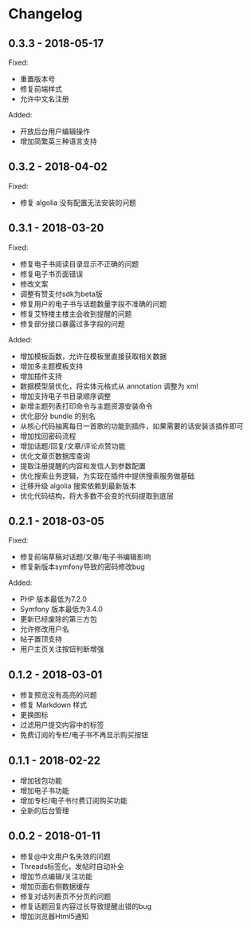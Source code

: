 # Changelog

## 0.3.3 - 2018-05-17

Fixed:

- 重置版本号
- 修复前端样式
- 允许中文名注册

Added:

- 开放后台用户编辑操作
- 增加简繁英三种语言支持

## 0.3.2 - 2018-04-02

Fixed:

- 修复 algolia 没有配置无法安装的问题

## 0.3.1 - 2018-03-20

Fixed:

- 修复电子书阅读目录显示不正确的问题
- 修复电子书页面错误
- 修改文案
- 调整有赞支付sdk为beta版
- 修复用户的电子书与话题数量字段不准确的问题
- 修复艾特楼主楼主会收到提醒的问题
- 修复部分接口暴露过多字段的问题

Added:

- 增加模板函数，允许在模板里直接获取相关数据
- 增加多主题模板支持
- 增加插件支持
- 数据模型层优化，将实体元格式从 annotation 调整为 xml
- 增加支持电子书目录顺序调整
- 新增主题列表打印命令与主题资源安装命令
- 优化部分 bundle 的别名
- 从核心代码抽离每日一首歌的功能到插件，如果需要的话安装该插件即可
- 增加找回密码流程
- 增加话题/回复/文章/评论点赞功能
- 优化文章页数据库查询
- 提取注册提醒的内容和发信人到参数配置
- 优化搜索业务逻辑，为实现在插件中提供搜索服务做基础
- 迁移升级 algolia 搜索依赖到最新版本
- 优化代码结构，将大多数不会变的代码提取到底层


## 0.2.1 - 2018-03-05

Fixed:

- 修复前端草稿对话题/文章/电子书编辑影响
- 修复新版本symfony导致的密码修改bug


Added:

- PHP 版本最低为7.2.0
- Symfony 版本最低为3.4.0
- 更新已经废除的第三方包
- 允许修改用户名
- 帖子置顶支持
- 用户主页关注按钮判断增强


## 0.1.2 - 2018-03-01

- 修复预览没有高亮的问题
- 修复 Markdown 样式
- 更换图标
- 过滤用户提交内容中的标签
- 免费订阅的专栏/电子书不再显示购买按钮


## 0.1.1 - 2018-02-22
- 增加钱包功能
- 增加电子书功能
- 增加专栏/电子书付费订阅购买功能
- 全新的后台管理

## 0.0.2 - 2018-01-11
- 修复@中文用户名失效的问题
- Threads标签化，发帖时自动补全
- 增加节点编辑/关注功能
- 增加页面右侧数据缓存
- 修复对话列表页不分页的问题
- 修复话题回复内容过长导致提醒出错的bug
- 增加浏览器Html5通知
